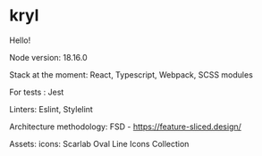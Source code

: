 # kryl

Hello!

Node version: 18.16.0

Stack at the moment: React, Typescript, Webpack, SCSS modules

For tests : Jest

Linters: Eslint, Stylelint

Architecture methodology: FSD - https://feature-sliced.design/

Assets: icons: Scarlab Oval Line Icons Collection
